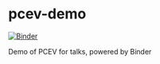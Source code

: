 # pcev-demo

[![Binder](https://mybinder.org/badge_logo.svg)](https://mybinder.org/v2/gh/turgeonmaxime/pcev-demo/master)

Demo of PCEV for talks, powered by Binder
